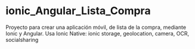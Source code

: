 # ionic_Angular_Lista_Compra
Proyecto para crear una aplicación móvil, de lista de la compra, mediante Ionic y Angular. Usa Ionic Native: ionic storage, geolocation, camera, OCR, socialsharing
